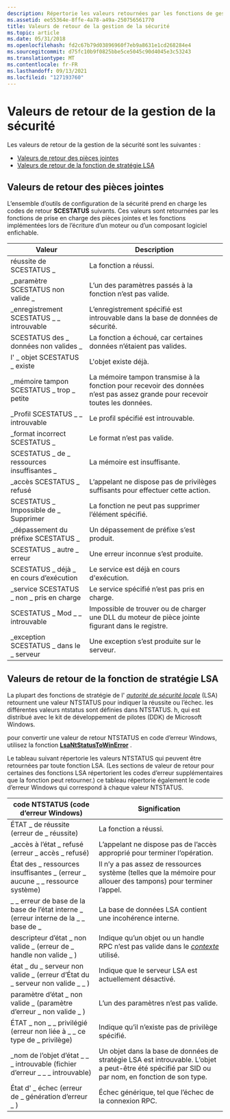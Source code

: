 ```yaml
---
description: Répertorie les valeurs retournées par les fonctions de gestion de la sécurité.
ms.assetid: ee55364e-8ffe-4a78-a49a-250756561770
title: Valeurs de retour de la gestion de la sécurité
ms.topic: article
ms.date: 05/31/2018
ms.openlocfilehash: fd2c67b79d03896960f7eb9a8631e1cd268284e4
ms.sourcegitcommit: d75fc10b9f0825bbe5ce5045c90d4045e3c53243
ms.translationtype: MT
ms.contentlocale: fr-FR
ms.lasthandoff: 09/13/2021
ms.locfileid: "127193760"
---
```

# <a name="security-management-return-values"></a>Valeurs de retour de la gestion de la sécurité

Les valeurs de retour de la gestion de la sécurité sont les suivantes :

-   [Valeurs de retour des pièces jointes](#attachment-return-values)
-   [Valeurs de retour de la fonction de stratégie LSA](#lsa-policy-function-return-values)

## <a name="attachment-return-values"></a>Valeurs de retour des pièces jointes

L’ensemble d’outils de configuration de la sécurité prend en charge les codes de retour **SCESTATUS** suivants. Ces valeurs sont retournées par les fonctions de prise en charge des pièces jointes et les fonctions implémentées lors de l’écriture d’un moteur ou d’un composant logiciel enfichable.



| Valeur                            | Description                                                                                      |
|----------------------------------|--------------------------------------------------------------------------------------------------|
| réussite de SCESTATUS \_               | La fonction a réussi.                                                                          |
| \_paramètre SCESTATUS non valide \_    | L’un des paramètres passés à la fonction n’est pas valide.                                      |
| \_enregistrement SCESTATUS \_ \_ introuvable    | L’enregistrement spécifié est introuvable dans la base de données de sécurité.                                     |
| SCESTATUS des \_ données non valides \_         | La fonction a échoué, car certaines données n’étaient pas valides.                                             |
| l' \_ objet SCESTATUS \_ existe        | L'objet existe déjà.                                                                       |
| \_mémoire tampon SCESTATUS \_ trop \_ petite    | La mémoire tampon transmise à la fonction pour recevoir des données n’est pas assez grande pour recevoir toutes les données. |
| \_Profil SCESTATUS \_ \_ introuvable   | Le profil spécifié est introuvable.                                                             |
| \_format incorrect SCESTATUS \_           | Le format n’est pas valide.                                                                         |
| SCESTATUS \_ de \_ ressources insuffisantes \_ | La mémoire est insuffisante.                                                                    |
| \_accès SCESTATUS \_ refusé        | L’appelant ne dispose pas de privilèges suffisants pour effectuer cette action.                          |
| SCESTATUS \_ Impossible de \_ Supprimer          | La fonction ne peut pas supprimer l’élément spécifié.                                                   |
| \_dépassement du préfixe SCESTATUS \_      | Un dépassement de préfixe s’est produit.                                                                      |
| SCESTATUS \_ autre \_ erreur          | Une erreur inconnue s’est produite.                                                               |
| SCESTATUS \_ déjà \_ en cours d’exécution      | Le service est déjà en cours d'exécution.                                                                  |
| \_service SCESTATUS \_ non \_ pris en charge | Le service spécifié n’est pas pris en charge.                                                          |
| SCESTATUS \_ Mod \_ \_ introuvable       | Impossible de trouver ou de charger une DLL du moteur de pièce jointe figurant dans le registre.      |
| \_exception SCESTATUS \_ dans le \_ serveur | Une exception s’est produite sur le serveur.                                                             |



 

## <a name="lsa-policy-function-return-values"></a>Valeurs de retour de la fonction de stratégie LSA

La plupart des fonctions de stratégie de l' [*autorité de sécurité locale*](/windows/desktop/SecGloss/l-gly) (LSA) retournent une valeur NTSTATUS pour indiquer la réussite ou l’échec. les différentes valeurs ntstatus sont définies dans NTSTATUS. h, qui est distribué avec le kit de développement de pilotes (DDK) de Microsoft Windows.

pour convertir une valeur de retour NTSTATUS en code d’erreur Windows, utilisez la fonction [**LsaNtStatusToWinError**](/windows/desktop/api/Ntsecapi/nf-ntsecapi-lsantstatustowinerror) .

Le tableau suivant répertorie les valeurs NTSTATUS qui peuvent être retournées par toute fonction LSA. (Les sections de valeur de retour pour certaines des fonctions LSA répertorient les codes d’erreur supplémentaires que la fonction peut retourner.) ce tableau répertorie également le code d’erreur Windows qui correspond à chaque valeur NTSTATUS.



| code NTSTATUS (code d’erreur Windows)                                        | Signification                                                                                                                                 |
|---------------------------------------------------------------------------|-----------------------------------------------------------------------------------------------------------------------------------------|
| ÉTAT \_ de réussite (erreur de \_ réussite)<br/>                               | La fonction a réussi.                                                                                                            |
| \_accès à l’état \_ refusé (erreur \_ accès \_ refusé)<br/>                 | L’appelant ne dispose pas de l’accès approprié pour terminer l’opération.                                                                  |
| État des \_ ressources insuffisantes \_ (erreur \_ aucune \_ \_ ressource système)<br/> | Il n’y a pas assez de ressources système (telles que la mémoire pour allouer des tampons) pour terminer l’appel.                                        |
| \_ \_ erreur de base de la base de l’état interne \_ (erreur interne de la \_ \_ base de \_<br/>       | La base de données LSA contient une incohérence interne.                                                                                    |
| descripteur d’état \_ non valide \_ (erreur de \_ handle non valide \_ )<br/>               | Indique qu’un objet ou un handle RPC n’est pas valide dans le [*contexte*](/windows/desktop/SecGloss/c-gly) utilisé.     |
| état \_ du \_ serveur non valide \_ (erreur d’État du \_ serveur non valide \_ \_ )<br/> | Indique que le serveur LSA est actuellement désactivé.                                                                                         |
| paramètre d’état \_ non valide \_ (paramètre d’erreur \_ non valide \_ )<br/>         | L’un des paramètres n’est pas valide.                                                                                                     |
| ÉTAT \_ non \_ \_ privilégié (erreur non liée à \_ \_ ce type de \_ privilège)<br/>       | Indique qu’il n’existe pas de privilège spécifié.                                                                                         |
| \_nom de l’objet d’état \_ \_ \_ introuvable (fichier d’erreur \_ \_ \_ introuvable)<br/>     | Un objet dans la base de données de stratégie LSA est introuvable. L’objet a peut-être été spécifié par SID ou par nom, en fonction de son type. |
| État d' \_ échec (erreur de \_ génération d’erreur \_ )<br/>                     | Échec générique, tel que l’échec de la connexion RPC.                                                                                        |



 

 

